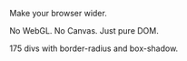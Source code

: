 <div id="welcome">
    <p id="browserWidthNotice">
        Make your browser wider.
    </p>
    <p>
        No WebGL. No Canvas. Just pure DOM.
    </p>
    <p>
        <span id="count">175</span> divs with border-radius and box-shadow.
    </p>
</div>
<div id="container"></div>
<script src="https://cdnjs.cloudflare.com/ajax/libs/jquery/3.2.1/jquery.min.js"></script>
<script src="https://cdnjs.cloudflare.com/ajax/libs/velocity/1.5.0/velocity.min.js"></script>
<script>
/*****************
        Summary
*****************/

/* Watch the codecast to learn how this demo was made: https://www.youtube.com/watch?v=MDLiVB6g2NY&hd=1 */

/* This demo serves two purposes:
    1) Act as Velocity's primary visual test (in addition to the unit and load tests).
    2) Demonstrate all of Velocity's features.
    3) Demonstrate the performance capabilties of the DOM; WebGL and Canvas are not used in this demo.
*/

/* Intended demo behavior: 
    1) A message box fades out.
    2) Dots are randomly assigned coordinates and opacities then translated and increased in opacity. This animation is then reversed.
    3) Meanwhile, the dots' container has its perspective, rotateZ, and opacity animated in a loop with a delay.
    4) Once the dot animation is complete, the message box fades back in.
*/

/*********************
    Device Detection
*********************/

var isWebkit = /Webkit/i.test(navigator.userAgent),
    isChrome = /Chrome/i.test(navigator.userAgent),
    isMobile = !!("ontouchstart" in window),
    isAndroid = /Android/i.test(navigator.userAgent),
    isIE = document.documentMode;

/******************
    Redirection
******************/

if (isMobile && isAndroid && !isChrome) {
    alert("Although Velocity.js works on all mobile browsers, this 3D demo is for iOS devices or Android devices running Chrome only. Redirecting you to Velocity's documentation.");
    window.location = "index.html";
}

/***************
    Helpers
***************/

/* Randomly generate an integer between two numbers. */
function r (min, max) {
    return Math.floor(Math.random() * (max - min + 1)) + min;
}

/* Override the default easing type with something a bit more jazzy. */
$.Velocity.defaults.easing = "easeInOutsine";

/*******************
    Dot Creation
*******************/

/* Differentiate dot counts based on roughly-guestimated device and browser capabilities. */ 
var dotsCount,
    dotsHtml = "",
    $count = $("#count"),
    $dots;

if (window.location.hash) {
    dotsCount = window.location.hash.slice(1);
} else {
    dotsCount = isMobile ? (isAndroid ? 40 : 60) : (isChrome ? 175 : 125);
}

for (var i = 0; i < dotsCount; i++) {
    dotsHtml += "<div class='dot'></div>";
}

$dots = $(dotsHtml);

$count.html(dotsCount);

/*************
    Setup
*************/

var $container = $("#container"),
    $browserWidthNotice = $("#browserWidthNotice"),
    $welcome = $("#welcome");

var screenWidth = window.screen.availWidth,
    screenHeight = window.screen.availHeight,
    chromeHeight = screenHeight - (document.documentElement.clientHeight || screenHeight);

var translateZMin = -725,
    translateZMax = 600;

var containerAnimationMap = {
        perspective: [ 215, 50 ],
        opacity: [ 0.90, 0.55 ]
    };

/* IE10+ produce odd glitching issues when you rotateZ on a parent element subjected to 3D transforms. */
if (!isIE) {
    containerAnimationMap.rotateZ = [ 5, 0 ];
}

/* Ensure the user is full-screened; this demo's translations are relative to screen width, not window width. */
if ((document.documentElement.clientWidth / screenWidth) < 0.80) {
    $browserWidthNotice.show();
}

/*****************
    Animation
*****************/

/* Fade out the welcome message. */
$welcome.velocity({ opacity: [ 0, 0.65 ] }, { display: "none", delay: 3500, duration: 1100 });

/* Animate the dots' container. */
$container
    .css("perspective-origin", screenWidth/2 + "px " + ((screenHeight * 0.45) - chromeHeight) + "px")
    .velocity(containerAnimationMap, { duration: 800, loop: 1, delay: 3250 });

/* Special visual enhancement for WebKit browsers, which are faster at box-shadow manipulation. */
if (isWebkit) {
    $dots.css("boxShadow", "0px 0px 4px 0px #4bc2f1");
}

/* Animate the dots. */
$dots
    .velocity({ 
        translateX: [ 
            function() { return "+=" + r(-screenWidth/2.5, screenWidth/2.5) },
            function() { return r(0, screenWidth) }
        ],
        translateY: [
            function() { return "+=" + r(-screenHeight/2.75, screenHeight/2.75) },
            function() { return r(0, screenHeight) }
        ],
        translateZ: [
            function() { return "+=" + r(translateZMin, translateZMax) },
            function() { return r(translateZMin, translateZMax) }
        ],
        opacity: [ 
            function() { return Math.random() },
            function() { return Math.random() + 0.1 }
        ]
    }, { duration: 6000 })
    .velocity("reverse", { easing: "easeOutQuad" })
    .velocity({ opacity: 0 }, { duration: 2000, complete: function() { 
        $welcome
            .html("<a href='https://www.youtube.com/watch?v=MDLiVB6g2NY&hd=1'>Watch the making of this demo.</a><br /><br />Go create something amazing.<br />Sincerely, <a href='http://twitter.com/shapiro'>@Shapiro</a>")
            .velocity({ opacity: 0.75 }, { duration: 3500, display: "block" })
            .find("*").add($welcome).css("pointer-events", "auto");
        }
    })
    .appendTo($container);
</script>